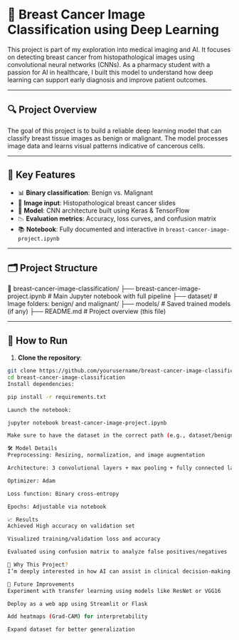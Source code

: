 # 🧠 Breast Cancer Image Classification using Deep Learning

This project is part of my exploration into medical imaging and AI. It focuses on detecting breast cancer from histopathological images using convolutional neural networks (CNNs). As a pharmacy student with a passion for AI in healthcare, I built this model to understand how deep learning can support early diagnosis and improve patient outcomes.

---

## 🔍 Project Overview

The goal of this project is to build a reliable deep learning model that can classify breast tissue images as benign or malignant. The model processes image data and learns visual patterns indicative of cancerous cells.

---

## 🧬 Key Features

- 📊 **Binary classification**: Benign vs. Malignant
- 📁 **Image input**: Histopathological breast cancer slides
- 🧠 **Model**: CNN architecture built using Keras & TensorFlow
- 📉 **Evaluation metrics**: Accuracy, loss curves, and confusion matrix
- 📚 **Notebook**: Fully documented and interactive in `breast-cancer-image-project.ipynb`

---

## 🗂 Project Structure

📁 breast-cancer-image-classification/
├── breast-cancer-image-project.ipynb # Main Jupyter notebook with full pipeline
├── dataset/ # Image folders: benign/ and malignant/
├── models/ # Saved trained models (if any)
├── README.md # Project overview (this file)

---

## 🚀 How to Run

1. **Clone the repository**:
```bash
git clone https://github.com/yourusername/breast-cancer-image-classification.git
cd breast-cancer-image-classification
Install dependencies:

pip install -r requirements.txt

Launch the notebook:

jupyter notebook breast-cancer-image-project.ipynb

Make sure to have the dataset in the correct path (e.g., dataset/benign/ and dataset/malignant/).

🛠 Model Details
Preprocessing: Resizing, normalization, and image augmentation

Architecture: 3 convolutional layers + max pooling + fully connected layers

Optimizer: Adam

Loss function: Binary cross-entropy

Epochs: Adjustable via notebook

📈 Results
Achieved High accuracy on validation set 

Visualized training/validation loss and accuracy

Evaluated using confusion matrix to analyze false positives/negatives

🧠 Why This Project?
I’m deeply interested in how AI can assist in clinical decision-making. Breast cancer remains one of the most common and deadly cancers among women. This project allowed me to apply deep learning concepts to a meaningful real-world healthcare challenge.

📌 Future Improvements
Experiment with transfer learning using models like ResNet or VGG16

Deploy as a web app using Streamlit or Flask

Add heatmaps (Grad-CAM) for interpretability

Expand dataset for better generalization

